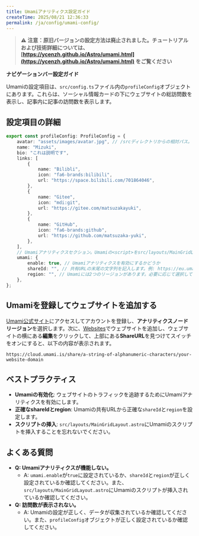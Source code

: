 ```yaml
---
title: Umamiアナリティクス設定ガイド
createTime: 2025/08/21 12:36:33
permalink: /ja/config/umami-config/
---
```


> ⚠️ **注意：原旧バージョンの設定方法は廃止されました。チュートリアルおよび技術詳細については、[https://ycenzh.github.io/Astro/umami.html](https://ycenzh.github.io/Astro/umami.html) をご覧ください**

**ナビゲーションバー設定ガイド**

Umamiの設定項目は、`src/config.ts`ファイル内の`profileConfig`オブジェクトにあります。これらは、ソーシャル情報カードの下にウェブサイトの総訪問数を表示し、記事内に記事の訪問数を表示します。

## 設定項目の詳細

```typescript
export const profileConfig: ProfileConfig = {
	avatar: "assets/images/avatar.jpg", // /srcディレクトリからの相対パス。'/'で始まる場合、/publicディレクトリからの相対パス
	name: "Mizuki",
	bio: "これは説明です",
	links: [
		{
			name: "Bilibli",
			icon: "fa6-brands:bilibili",
			url: "https://space.bilibili.com/701864046",
		},
		{
			name: "Gitee",
			icon: "mdi:git",
			url: "https://gitee.com/matsuzakayuki",
		},
		{
			name: "GitHub",
			icon: "fa6-brands:github",
			url: "https://github.com/matsuzaka-yuki",
		},
	],
	// Umamiアナリティクスセクション。Umamiの<script>をsrc/layouts/MainGridLayout.astroに挿入することを忘れないでください
	umami: {
		enable: true, // Umamiアナリティクスを有効にするかどうか
		shareId: "", // 共有URLの末尾の文字列を記入します。例: https://eu.umami.is/api/share/2dKQ5T0WrUn6AYtrの場合、2dKQ5T0WrUn6AYtrを記入します
		region: "", // Umamiには2つのリージョンがあります。必要に応じて選択してください。例: https://eu.umami.isの場合、euを記入します
	},
};
```

## Umamiを登録してウェブサイトを追加する

[Umami公式サイト](https://umami.is/)にアクセスしてアカウントを登録し、**アナリティクスノードリージョン**を選択します。次に、[Websites](https://cloud.umami.is/settings/websites)でウェブサイトを追加し、ウェブサイトの横にある**編集**をクリックして、上部にある**ShareURL**を見つけてスイッチをオンにすると、以下の内容が表示されます。

```
https://cloud.umami.is/share/a-string-of-alphanumeric-characters/your-website-domain
```

## ベストプラクティス

- **Umamiの有効化**: ウェブサイトのトラフィックを追跡するためにUmamiアナリティクスを有効にします。
- **正確なshareIdとregion**: Umamiの共有URLから正確な`shareId`と`region`を設定します。
- **スクリプトの挿入**: `src/layouts/MainGridLayout.astro`にUmamiのスクリプトを挿入することを忘れないでください。

## よくある質問

- **Q: Umamiアナリティクスが機能しない。**
  - A: `umami.enable`が`true`に設定されているか、`shareId`と`region`が正しく設定されているか確認してください。また、`src/layouts/MainGridLayout.astro`にUmamiのスクリプトが挿入されているか確認してください。
- **Q: 訪問数が表示されない。**
  - A: Umamiの設定が正しく、データが収集されているか確認してください。また、`profileConfig`オブジェクトが正しく設定されているか確認してください。